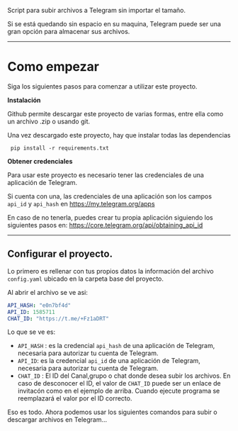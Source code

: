 


Script para subir archivos a Telegram sin importar el tamaño.

Si se está quedando sin espacio en su maquina, Telegram puede ser una gran opción para almacenar sus archivos.

---

# Como empezar
Siga los siguientes pasos para comenzar a utilizar este proyecto.

**Instalación**

Github permite descargar este proyecto de varias formas, entre ella como un archivo .zip o usando git.

Una vez descargado este proyecto, hay que instalar todas las dependencias

     pip install -r requirements.txt


**Obtener credenciales**

Para usar este proyecto es necesario tener las credenciales de una aplicación de Telegram. 

Si cuenta con una, las credenciales de una aplicación son los campos `api_id` y `api_hash` en https://my.telegram.org/apps

En caso de no tenerla, puedes crear tu propia aplicación siguiendo los siguientes pasos en: https://core.telegram.org/api/obtaining_api_id


---

## Configurar el proyecto.

Lo primero es rellenar con tus propios datos la información del archivo `config.yaml` ubicado en la carpeta base del proyecto.

Al abrir el archivo se ve asi:
```Yaml
API_HASH: "e0n7bf4d"
API_ID: 1585711
CHAT_ID: "https://t.me/+Fz1aDRT"
```
Lo que se ve es:
- `API_HASH` : es la credencial `api_hash` de una aplicación de Telegram, necesaria para autorizar tu cuenta de Telegram. 
- `API_ID`: es la credencial `api_id` de una aplicación de Telegram, necesaria para autorizar tu cuenta de Telegram.
- `CHAT_ID` : El ID del Canal,grupo o chat donde desea subir los archivos. En caso de desconocer el ID, el valor de `CHAT_ID` puede ser un enlace de invitacón como en el ejemplo de arriba. Cuando ejecute programa se reemplazará el valor por el ID correcto. 

Eso es todo. Ahora podemos usar los siguientes comandos para subir o descargar archivos en Telegram...
